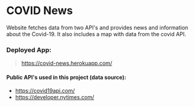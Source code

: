 # COVID News

Website fetches data from two API's and provides news and information about the Covid-19. It also includes a map with data from the covid API.

### Deployed App:

> https://covid-news.herokuapp.com/

#### Public API's used in this project (data source):

- https://covid19api.com/
- https://developer.nytimes.com/
